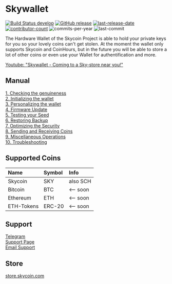 # Skywallet
[![Build Status develop][build-status-branch-develop]][build-status-url-develop]
[![GitHub release][github-release-image]][github-release-url]
[![last-release-date][release-date-image]][releases-url]<br>
[![contributor-count][contributor-count-image]][contributor-count-url]
![commits-per-year][commit-activity-one-year-image]
![last-commit][commit-last-image]

The Hardware Wallet of the Skycoin Project is able to hold your private keys for you so your lovely coins can't get stolen. At the moment the wallet only supports Skycoin and CoinHours, but in the future you will be able to store a lot of other coins or even use your Wallet for authentification and more.

[Youtube: "Skywallet - Coming to a Sky-store near you!"](https://www.youtube.com/watch?v=f_I6N4TUzCo)

## Manual

 [1. Checking the genuineness](./manual-1-checking-the-genuineness)<br>
 [2. Initializing the wallet](./manual-2-initializing-the-wallet)<br>
 [3. Personalizing the wallet](./manual-3-personalizing-the-wallet)<br>
 [4. Firmware Update](./manual-4-firmware-update)<br>
 [5. Testing your Seed](./manual-5-testing-your-seed)<br>
 [6. Restoring Backup](./manual-6-restoring-backup)<br>
 [7. Optimizing the Security](./manual-7-optimizing-the-security)<br>
 [8. Sending and Receiving Coins](./manual-8-sending-and-receiving-coins)<br>
 [9. Miscellaneous Operations](./manual-9-miscellaneous-operations)<br>
[10. Troubleshooting](./manual-10-troubleshooting)

## Supported Coins

|Name|Symbol|Info|
|:--|:--|:--|
|Skycoin|SKY|also SCH|
|Bitcoin|BTC|<-- soon|
|Ethereum|ETH|<-- soon|
|ETH-Tokens|ERC-20|<-- soon|

## Support

[Telegram](https://t.me/SkycoinTechSupport)<br>
[Support Page](https://store.skycoin.com/pages/support)<br>
[Email Support](mailto:support@skycoin.com)

## Store

[store.skycoin.com](https://store.skycoin.com/products/skywallet)

[build-status-branch-develop]: https://travis-ci.com/SkycoinProject/hardware-wallet.svg?branch=develop
[build-status-url-develop]: https://travis-ci.com/SkycoinProject/hardware-wallet
[github-release-image]: https://img.shields.io/github/release/SkycoinProject/hardware-wallet.svg?style=flat-square
[github-release-url]: https://github.com/SkycoinProject/hardware-wallet/releases/latest
[release-date-image]: https://img.shields.io/github/release-date/SkycoinProject/hardware-wallet.svg?style=flat-square
[releases-url]: https://github.com/SkycoinProject/hardware-wallet/releases

[contributor-count-image]: https://img.shields.io/github/contributors/SkycoinProject/hardware-wallet.svg?style=social
[contributor-count-url]: https://github.com/SkycoinProject/hardware-wallet/graphs/contributors
[commit-activity-one-year-image]: https://img.shields.io/github/commit-activity/y/SkycoinProject/hardware-wallet.svg?style=social
[commit-last-image]: https://img.shields.io/github/last-commit/SkycoinProject/hardware-wallet.svg?style=social
[commit-last-url]: https://github.com/SkycoinProject/hardware-wallet/graphs/commit-activity?branch=develop
